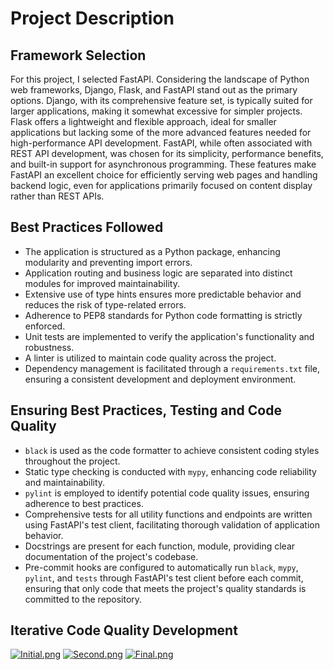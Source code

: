 # Project Description

## Framework Selection

For this project, I selected FastAPI. Considering the landscape of Python web frameworks, Django, Flask, and FastAPI stand out as the primary options. Django, with its comprehensive feature set, is typically suited for larger applications, making it somewhat excessive for simpler projects. Flask offers a lightweight and flexible approach, ideal for smaller applications but lacking some of the more advanced features needed for high-performance API development. FastAPI, while often associated with REST API development, was chosen for its simplicity, performance benefits, and built-in support for asynchronous programming. These features make FastAPI an excellent choice for efficiently serving web pages and handling backend logic, even for applications primarily focused on content display rather than REST APIs.


## Best Practices Followed

- The application is structured as a Python package, enhancing modularity and preventing import errors.
- Application routing and business logic are separated into distinct modules for improved maintainability.
- Extensive use of type hints ensures more predictable behavior and reduces the risk of type-related errors.
- Adherence to PEP8 standards for Python code formatting is strictly enforced.
- Unit tests are implemented to verify the application's functionality and robustness.
- A linter is utilized to maintain code quality across the project.
- Dependency management is facilitated through a `requirements.txt` file, ensuring a consistent development and deployment environment.

## Ensuring Best Practices, Testing and Code Quality
- `black` is used as the code formatter to achieve consistent coding styles throughout the project.
- Static type checking is conducted with `mypy`, enhancing code reliability and maintainability.
- `pylint` is employed to identify potential code quality issues, ensuring adherence to best practices.
- Comprehensive tests for all utility functions and endpoints are written using FastAPI's test client, facilitating thorough    validation of application behavior.
- Docstrings are present for each function, module, providing clear documentation of the project's codebase.
- Pre-commit hooks are configured to automatically run `black`, `mypy`, `pylint`, and `tests` through FastAPI's test client before each commit, ensuring that only code that meets the project's quality standards is committed to the repository.

## Iterative Code Quality Development
[![Initial.png](https://i.postimg.cc/mgfcwh0d/image.png)](https://postimg.cc/56gN999v)
[![Second.png](https://i.postimg.cc/zvQxMTnH/image.png)](https://postimg.cc/RJc1J6pv)
[![Final.png](https://i.postimg.cc/xTRvcvkv/image.png)](https://postimg.cc/ykDgGSyx)